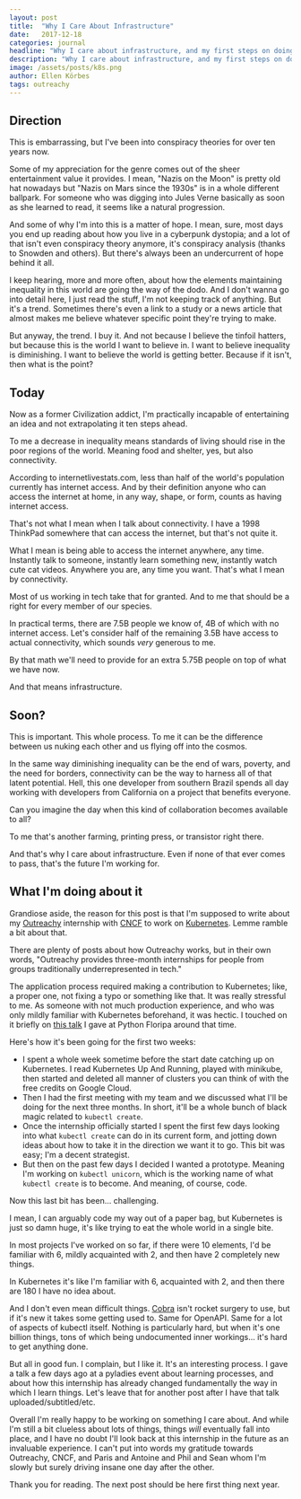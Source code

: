 ```yaml
---
layout: post
title:  "Why I Care About Infrastructure"
date:   2017-12-18
categories: journal
headline: "Why I care about infrastructure, and my first steps on doing something about it."
description: "Why I care about infrastructure, and my first steps on doing something about it."
image: /assets/posts/k8s.png
author: Ellen Körbes
tags: outreachy
---
```


## Direction

This is embarrassing, but I've been into conspiracy theories for over ten years now. 

Some of my appreciation for the genre comes out of the sheer entertainment value it provides. I mean, "Nazis on the Moon" is pretty old hat nowadays but "Nazis on Mars since the 1930s" is in a whole different ballpark. For someone who was digging into Jules Verne basically as soon as she learned to read, it seems like a natural progression.

And some of why I'm into this is a matter of hope. I mean, sure, most days you end up reading about how you live in a cyberpunk dystopia; and a lot of that isn't even conspiracy theory anymore, it's conspiracy analysis (thanks to Snowden and others). But there's always been an undercurrent of hope behind it all.

I keep hearing, more and more often, about how the elements maintaining inequality in this world are going the way of the dodo. And I don't wanna go into detail here, I just read the stuff, I'm not keeping track of anything. But it's a trend. Sometimes there's even a link to a study or a news article that almost makes me believe whatever specific point they're trying to make.

But anyway, the trend. I buy it. And not because I believe the tinfoil hatters, but because this is the world I want to believe in. I want to believe inequality is diminishing. I want to believe the world is getting better. Because if it isn't, then what is the point?

## Today

Now as a former Civilization addict, I'm practically incapable of entertaining an idea and not extrapolating it ten steps ahead.

To me a decrease in inequality means standards of living should rise in the poor regions of the world. Meaning food and shelter, yes, but also connectivity. 

According to internetlivestats.com, less than half of the world's population currently has internet access. And by their definition anyone who can access the internet at home, in any way, shape, or form, counts as having internet access.

That's not what I mean when I talk about connectivity. I have a 1998 ThinkPad somewhere that can access the internet, but that's not quite it.

What I mean is being able to access the internet anywhere, any time. Instantly talk to someone, instantly learn something new, instantly watch cute cat videos. Anywhere you are, any time you want. That's what I mean by connectivity. 

Most of us working in tech take that for granted. And to me that should be a right for every member of our species. 

In practical terms, there are 7.5B people we know of, 4B of which with no internet access. Let's consider half of the remaining 3.5B have access to actual connectivity, which sounds *very* generous to me. 

By that math we'll need to provide for an extra 5.75B people on top of what we have now.

And that means infrastructure.

## Soon?

This is important. This whole process. To me it can be the difference between us nuking each other and us flying off into the cosmos.

In the same way diminishing inequality can be the end of wars, poverty, and the need for borders, connectivity can be the way to harness all of that latent potential. Hell, this one developer from southern Brazil spends all day working with developers from California on a project that benefits everyone.

Can you imagine the day when this kind of collaboration becomes available to all?

To me that's another farming, printing press, or transistor right there.

And that's why I care about infrastructure. Even if none of that ever comes to pass, that's the future I'm working for.

## What I'm doing about it

Grandiose aside, the reason for this post is that I'm supposed to write about my [Outreachy](https://www.outreachy.org/) internship with [CNCF](https://www.cncf.io/) to work on [Kubernetes](https://kubernetes.io/). Lemme ramble a bit about that.

There are plenty of posts about how Outreachy works, but in their own words, "Outreachy provides three-month internships for people from groups traditionally underrepresented in tech."

The application process required making a contribution to Kubernetes; like, a proper one, not fixing a typo or something like that. It was really stressful to me. As someone with not much production experience, and who was only mildly familiar with Kubernetes beforehand, it was hectic. I touched on it briefly on [this talk](https://www.youtube.com/watch?v=DgwFkclhnIM) I gave at Python Floripa around that time.

Here's how it's been going for the first two weeks:
- I spent a whole week sometime before the start date catching up on Kubernetes. I read Kubernetes Up And Running, played with minikube, then started and deleted all manner of clusters you can think of with the free credits on Google Cloud.
- Then I had the first meeting with my team and we discussed what I'll be doing for the next three months. In short, it'll be a whole bunch of black magic related to `kubectl create`.
- Once the internship officially started I spent the first few days looking into what `kubectl create` can do in its current form, and jotting down ideas about how to take it in the direction we want it to go. This bit was easy; I'm a decent strategist.
- But then on the past few days I decided I wanted a prototype. Meaning I'm working on `kubectl unicorn`, which is the working name of what `kubectl create` is to become. And meaning, of course, code.

Now this last bit has been... challenging.

I mean, I can arguably code my way out of a paper bag, but Kubernetes is just so damn huge, it's like trying to eat the whole world in a single bite.

In most projects I've worked on so far, if there were 10 elements, I'd be familiar with 6, mildly acquainted with 2, and then have 2 completely new things. 

In Kubernetes it's like I'm familiar with 6, acquainted with 2, and then there are 180 I have no idea about.

And I don't even mean difficult things. [Cobra](https://github.com/spf13/cobra/) isn't rocket surgery to use, but if it's new it takes some getting used to. Same for OpenAPI. Same for a lot of aspects of kubectl itself. Nothing is particularly hard, but when it's one billion things, tons of which being undocumented inner workings... it's hard to get anything done.

But all in good fun. I complain, but I like it. It's an interesting process. I gave a talk a few days ago at a pyladies event about learning processes, and about how this internship has already changed fundamentally the way in which I learn things. Let's leave that for another post after I have that talk uploaded/subtitled/etc.

Overall I'm really happy to be working on something I care about. And while I'm still a bit clueless about lots of things, things *will* eventually fall into place, and I have no doubt I'll look back at this internship in the future as an invaluable experience. I can't put into words my gratitude towards Outreachy, CNCF, and Paris and Antoine and Phil and Sean whom I'm slowly but surely driving insane one day after the other.

Thank you for reading. The next post should be here first thing next year.